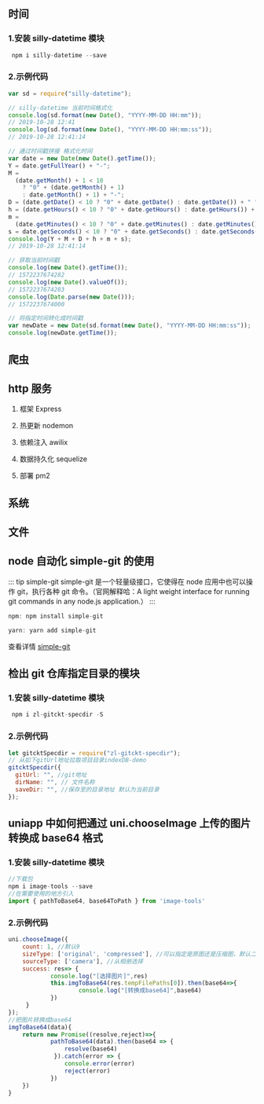 ## 时间

### 1.安装 silly-datetime 模块

```js
 npm i silly-datetime --save
```

### 2.示例代码

```js
var sd = require("silly-datetime");

// silly-datetime 当前时间格式化
console.log(sd.format(new Date(), "YYYY-MM-DD HH:mm"));
// 2019-10-28 12:41
console.log(sd.format(new Date(), "YYYY-MM-DD HH:mm:ss"));
// 2019-10-28 12:41:14

// 通过时间戳拼接 格式化时间
var date = new Date(new Date().getTime());
Y = date.getFullYear() + "-";
M =
  (date.getMonth() + 1 < 10
    ? "0" + (date.getMonth() + 1)
    : date.getMonth() + 1) + "-";
D = (date.getDate() < 10 ? "0" + date.getDate() : date.getDate()) + " ";
h = (date.getHours() < 10 ? "0" + date.getHours() : date.getHours()) + ":";
m =
  (date.getMinutes() < 10 ? "0" + date.getMinutes() : date.getMinutes()) + ":";
s = date.getSeconds() < 10 ? "0" + date.getSeconds() : date.getSeconds();
console.log(Y + M + D + h + m + s);
// 2019-10-28 12:41:14

// 获取当前时间戳
console.log(new Date().getTime());
// 1572237674282
console.log(new Date().valueOf());
// 1572237674283
console.log(Date.parse(new Date()));
// 1572237674000

// 将指定时间转化成时间戳
var newDate = new Date(sd.format(new Date(), "YYYY-MM-DD HH:mm:ss"));
console.log(newDate.getTime());
```

## 爬虫

## http 服务

1. 框架 Express

2. 热更新 nodemon

3. 依赖注入 awilix

4. 数据持久化 sequelize

5. 部署 pm2

## 系统

## 文件

## node 自动化 simple-git 的使用

::: tip simple-git
simple-git 是一个轻量级接口，它使得在 node 应用中也可以操作 git，执行各种 git 命令。（官网解释哈：A light weight interface for running git commands in any node.js application.）
:::

```js
npm: npm install simple-git

yarn: yarn add simple-git
```

查看详情 [simple-git](https://www.npmjs.com/package/simple-git)

## 检出 git 仓库指定目录的模块

### 1.安装 silly-datetime 模块

```js
 npm i zl-gitckt-specdir -S
```

### 2.示例代码

```js
let gitcktSpecdir = require("zl-gitckt-specdir");
// 从如下gitUrl地址拉取项目目录indexDB-demo
gitcktSpecdir({
  gitUrl: "", //git地址
  dirName: "", // 文件名称
  saveDir: "", //保存至的目录地址 默认为当前目录
});
```

## uniapp 中如何把通过 uni.chooseImage 上传的图片转换成 base64 格式

### 1.安装 silly-datetime 模块

```js
//下载包
npm i image-tools --save
//在需要使用的地方引入
import { pathToBase64, base64ToPath } from 'image-tools'

```

### 2.示例代码

```js
uni.chooseImage({
	count: 1, //默认9
	sizeType: ['original', 'compressed'], //可以指定是原图还是压缩图，默认二者都有
	sourceType: ['camera'], //从相册选择
	success: res=> {
			console.log("[选择图片]",res)
			this.imgToBase64(res.tempFilePaths[0]).then(base64=>{
					console.log("[转换成base64]",base64)
			})
	 }
});
//把图片转换成base64
imgToBase64(data){
	return new Promise((resolve,reject)=>{
			pathToBase64(data).then(base64 => {
				resolve(base64)
			 }).catch(error => {
				console.error(error)
				reject(error)
			})
	})
}
```

